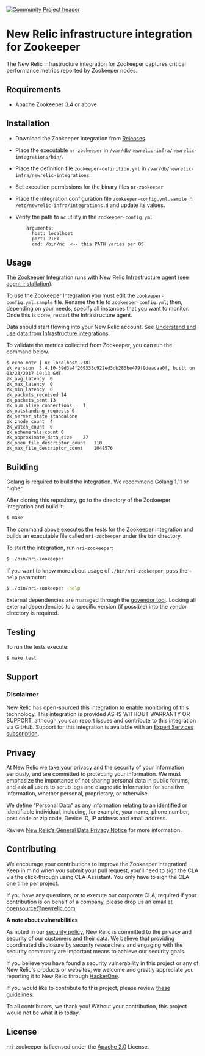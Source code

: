 [![Community Project header](https://github.com/newrelic/open-source-office/raw/master/examples/categories/images/Community_Project.png)](https://github.com/newrelic/open-source-office/blob/master/examples/categories/index.md#community-project)

# New Relic infrastructure integration for Zookeeper

The New Relic infrastructure integration for Zookeeper captures critical performance metrics reported by Zookeeper nodes.

## Requirements

* Apache Zookeeper 3.4 or above

## Installation 

* Download the Zookeeper Integration from [Releases](https://github.com/newrelic/nri-zookeeper/releases).
* Place the executable `nr-zookeeper` in `/var/db/newrelic-infra/newrelic-integrations/bin/`.
* Place the definition file `zookeeper-definition.yml` in `/var/db/newrelic-infra/newrelic-integrations`.
* Set execution permissions for the binary files `nr-zookeeper`
* Place the integration configuration file `zookeeper-config.yml.sample` in `/etc/newrelic-infra/integrations.d` and update its values.
* Verify the path to  `nc` utility in the  `zookeeper-config.yml`  

  ```
      arguments:
        host: localhost
        port: 2181
        cmd: /bin/nc  <-- this PATH varies per OS
  ```

## Usage

The Zookeeper Integration runs with New Relic Infrastructure agent (see [agent installation](https://docs.newrelic.com/docs/infrastructure/new-relic-infrastructure/installation/install-infrastructure-linux)).

To use the Zookeeper Integration you must edit the `zookeeper-config.yml.sample` file. Rename the file to `zookeeper-config.yml`; then, depending on your needs, specify all instances that you want to monitor. Once this is done, restart the Infrastructure agent.

Data should start flowing into your New Relic account. See [Understand and use data from Infrastructure integrations](https://docs.newrelic.com/docs/integrations/infrastructure-integrations/get-started/understand-use-data-infrastructure-integrations).

To validate the metrics collected from Zookeeper, you can run the command below.  

```
$ echo mntr | nc localhost 2181
zk_version	3.4.10-39d3a4f269333c922ed3db283be479f9deacaa0f, built on 03/23/2017 10:13 GMT
zk_avg_latency	0
zk_max_latency	0
zk_min_latency	0
zk_packets_received	14
zk_packets_sent	13
zk_num_alive_connections	1
zk_outstanding_requests	0
zk_server_state	standalone
zk_znode_count	4
zk_watch_count	0
zk_ephemerals_count	0
zk_approximate_data_size	27
zk_open_file_descriptor_count	110
zk_max_file_descriptor_count	1048576
```

## Building

Golang is required to build the integration. We recommend Golang 1.11 or higher.

After cloning this repository, go to the directory of the Zookeeper integration and build it:

```bash
$ make
```

The command above executes the tests for the Zookeeper integration and builds an executable file called `nri-zookeeper` under the `bin` directory. 

To start the integration, run `nri-zookeeper`:

```bash
$ ./bin/nri-zookeeper
```

If you want to know more about usage of `./bin/nri-zookeeper`, pass the `-help` parameter:

```bash
$ ./bin/nri-zookeeper -help
```

External dependencies are managed through the [govendor tool](https://github.com/kardianos/govendor). Locking all external dependencies to a specific version (if possible) into the vendor directory is required.

## Testing

To run the tests execute:

```bash
$ make test
```

## Support

### Disclaimer

New Relic has open-sourced this integration to enable monitoring of this technology. This integration is provided AS-IS WITHOUT WARRANTY OR SUPPORT, although you can report issues and contribute to this integration via GitHub. Support for this integration is available with an [Expert Services subscription](https://newrelic.com/expertservices).

## Privacy

At New Relic we take your privacy and the security of your information seriously, and are committed to protecting your information. We must emphasize the importance of not sharing personal data in public forums, and ask all users to scrub logs and diagnostic information for sensitive information, whether personal, proprietary, or otherwise.

We define “Personal Data” as any information relating to an identified or identifiable individual, including, for example, your name, phone number, post code or zip code, Device ID, IP address and email address.

Review [New Relic’s General Data Privacy Notice](https://newrelic.com/termsandconditions/privacy) for more information.

## Contributing

We encourage your contributions to improve the Zookeeper integration! Keep in mind when you submit your pull request, you'll need to sign the CLA via the click-through using CLA-Assistant. You only have to sign the CLA one time per project.

If you have any questions, or to execute our corporate CLA, required if your contribution is on behalf of a company,  please drop us an email at opensource@newrelic.com.

**A note about vulnerabilities**

As noted in our [security policy](/SECURITY.md), New Relic is committed to the privacy and security of our customers and their data. We believe that providing coordinated disclosure by security researchers and engaging with the security community are important means to achieve our security goals.

If you believe you have found a security vulnerability in this project or any of New Relic's products or websites, we welcome and greatly appreciate you reporting it to New Relic through [HackerOne](https://hackerone.com/newrelic).

If you would like to contribute to this project, please review [these guidelines](./CONTRIBUTING.md).

To all contributors, we thank you!  Without your contribution, this project would not be what it is today.

## License
nri-zookeeper is licensed under the [Apache 2.0](http://apache.org/licenses/LICENSE-2.0.txt) License.
